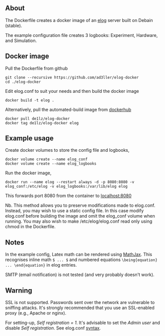 ## About
The Dockerfile creates a docker image of an [elog](https://elog.psi.ch/elog/) server built on Debain (stable).  

The example configuration file creates 3 logbooks: Experiment, Hardware, and Simulation.

## Docker image
Pull the Dockerfile from github
```
git clone --recursive https://github.com/ad3ller/elog-docker
cd ./elog-docker
```

Edit elog.conf to suit your needs and then build the docker image
```
docker build -t elog .
```

Alternatively, pull the automated-build image from [dockerhub](https://hub.docker.com/r/de1lz/elog-docker/)
```
docker pull de1lz/elog-docker
docker tag de1lz/elog-docker elog
```

## Example usage
Create docker volumes to store the config file and logbooks,
```
docker volume create --name elog_conf
docker volume create --name elog_logbooks
```

Run the docker image,
```
docker run --name elog --restart always -d -p 8080:8080 -v elog_conf:/etc/elog -v elog_logbooks:/var/lib/elog elog
```

This forwards port 8080 from the container to [localhost:8080](http://localhost:8080)

Nb.  This method allows you to preserve modifications made to elog.conf.  Instead, you may wish to use a static config file.  In this case modify elog.conf before building the image and omit the elog_conf volume when running.  You may also wish to make /etc/elog/elog.conf read only using chmod in the Dockerfile.

## Notes
In the example config, Latex math can be rendered using [MathJax](https://www.mathjax.org/).  This recognises inline math `$ ... $` and numbered equations `\being{equation} ... \end{equation}` in elog entries.

SMTP (email notification) is not tested (and very probably doesn't work).

## Warning
SSL is not supported. Passwords sent over the network are vulnerable to sniffing attacks. It's strongly recommended that you use an SSL-enabled proxy (e.g., Apache or nginx). 

For setting-up, *Self registration = 1*.  It's advisable to set the *Admin user* and disable *Self registration*.  See elog.conf [syntax](https://midas.psi.ch/elog/config.html).
